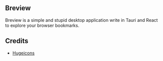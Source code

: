 ## Breview

Breview is a simple and stupid desktop application write in Tauri and React to explore your browser bookmarks.

## Credits

- [Hugeicons](https://hugeicons.com/)